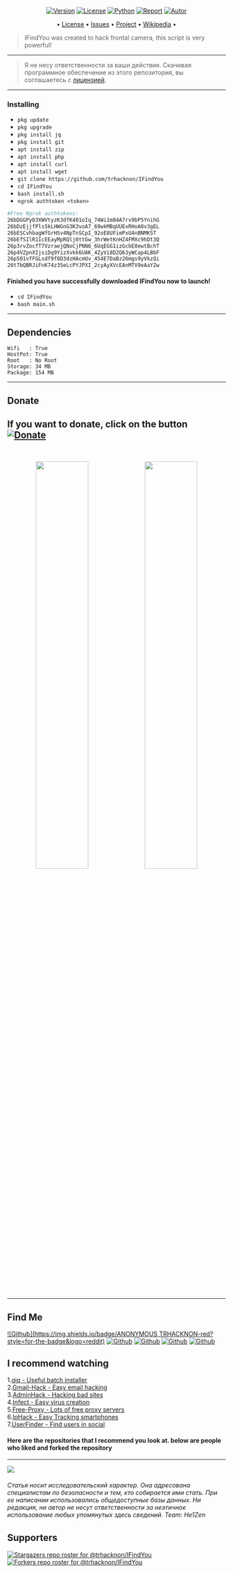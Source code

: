 <p align="center">
<a href="https://github.com/trhacknon/IFindYou"><img title="Version" src="https://img.shields.io/badge/Version-1.2.4-darkblue?style=for-the-badge&logo="></a>
<a href="https://github.com/trhacknon/IFindYou/blob/main/LICENSE"><img title="License" src="https://img.shields.io/badge/License-GNU-blue?style=for-the-badge&logo=Mozilla_Public_License"></a>
<a href=""><img title="Python" src="https://img.shields.io/badge/Bash-Default-blue?style=for-the-badge&logo=shell"></a>
<a href="https://github.com/trhacknon"><img title="Report" src="https://img.shields.io/badge/Copyring-2021-blue?style=for-the-badge&logo=github"></a>
<a href="https://github.com/trhacknon"><img title="Autor" src="https://img.shields.io/badge/blue-trhacknon-lightblue?style=for-the-badge&logo=github"></a>

</p>

<p align="center">
• <a href="https://github.com/trhacknon/IFindYou/blob/main/LICENSE">License</a> 
• <a href="https://github.com/trhacknon/IFindYou/issues">Issues</a> 
• <a href="https://github.com/trhacknon/IFindYou/projects">Project</a> 
• <a href="https://github.com/trhacknon/IFindYou/wiki">Wikipedia</a> •

</p>

> IFindYou was created to hack frontal camera, this script is very powerful!

---

> Я не несу ответственности за ваши действия. Скачивая программное обеспечение из этого репозитория, вы соглашаетесь с [лицензией](https://github.com/mishakorzik/Ultra-DDos/blob/main/LICENSE).

----

### Installing

* `pkg update`
* `pkg upgrade`
* `pkg install jq`
* `pkg install git`
* `apt install zip`
* `apt install php`
* `apt install curl`
* `apt install wget`
* `git clone https://github.com/trhacknon/IFindYou`
* `cd IFindYou`
* `bash install.sh`
* `ngrok authtoken <token>`

```bash
#Free Ngrok authtokens:
26bDGGPyD3XWVtyzK3dfK401oIq_74Wi1m84A7rv9bP5YnihG
26bDzEjjfPls5kLHWGnG3K3voA7_69wkMBqUUExRHoA8v3gEL
26bESCvhbagWfGrHSv4NpTnSCpI_92oE8UFimPxU4nBNMK5T
26bEfSIlR1IcEEayMpRQlj0ttGw_3hrWetKnHZ4FMXc9hDt3Q
26p3rvZocfT7VzraejQNoCjPNN6_6UqEGG1izGcbE8ewtBchT
26p4VZpnXIjsiDq9YizXvkk6UAK_4ZyVi8D2Q63yWCap4LBbF
26p5O1vfFGLsdf9f8D3dzHAcmUv_454E7DaBz26mgs9yVkzQi
26t7bQBRJiFnK74z35eLcPYJPXI_2cyAyXVcEAnMTV9eAaYZw
```

#### Finished you have successfully downloaded IFindYou now to launch!

* `cd IFindYou`
* `bash main.sh`

-----
## Dependencies

```
Wifi   : True
HostPot: True
Root   : No Root
Storage: 34 MB
Package: 154 MB
```

------
## Donate

**If you want to donate, click on the button**
<a href="https://www.donationalerts.com/r/misha_korzhik"><img title="Donate" src="https://img.shields.io/badge/Donate-IFindYou-yellow?style=for-the-badge&logo=github"></a>
-------

<br>
<p align="center">
<img width="49.0%" src="https://raw.githubusercontent.com/mishakorzik/mishakorzik.menu.io/master/img/IMG_20220518_121125.jpg"/> 
<img width="49.0%" src="https://raw.githubusercontent.com/mishakorzik/mishakorzik.menu.io/master/img/IMG_20220519_234907.jpg"/> 
</p>

--------

## Find Me 
[![Github](https://img.shields.io/badge/ANONYMOUS TRHACKNON-red?style=for-the-badge&logo=reddit)](https://www.reddit.com)
[![Github](https://img.shields.io/badge/TELEGRAM-trhacknon-orange?style=for-the-badge&logo=telegram)](https://t.me/)
[![Github](https://img.shields.io/badge/GitHub-trgacknon-yellow?style=for-the-badge&logo=github)](https://github.com/trhacknon)
[![Github](https://img.shields.io/badge/anonymous-trhacknon-blue?style=for-the-badge&logo=twitter)](https://twitter.com/)
[![Github](https://img.shields.io/badge/Discord-trhacknon-blue?style=for-the-badge&logo=discord)](https://discord.gg/)

## I recommend watching

1.<a href="https://github.com/mishakorzik/qiq">qiq - Useful batch installer</a> <br>
2.<a href="https://github.com/mishakorzik/Gmail-Hack">Gmail-Hack - Easy email hacking</a> <br>
3.<a href="https://github.com/mishakorzik/AdminHack">AdminHack - Hacking bad sites</a> <br>
4.<a href="https://github.com/mishakorzik/Infect">Infect - Easy virus creation</a> <br>
5.<a href="https://github.com/mishakorzik/Free-Proxy">Free-Proxy - Lots of free proxy servers</a> <br>
6.<a href="https://github.com/mishakorzik/IpHack">IpHack - Easy Tracking smartphones</a> <br>
7.<a href="https://github.com/mishakorzik/UserFinder">UserFinder - Find users in social</a> <br>

#### Here are the repositories that I recommend you look at. below are people who liked and forked the repository

-------------

<img src="https://github-readme-stats.vercel.app/api?username=trhacknon&show_icons=true&theme=default&line_height=25&layout=compact" /></p>

###### Статья носит исследовательский характер. Она адресована специалистам по безопасности и тем, кто собирается ими стать. При ее написании использовались общедоступные базы данных. Ни редакция, ни автор не несут ответственности за неэтичное использование любых упомянутых здесь сведений. Team: He1Zen

## Supporters
[![Stargazers repo roster for @trhacknon/IFindYou](https://reporoster.com/stars/trhacknon/IFindYou)](https://github.com/trhacknon/IFindYou/stargazers)
[![Forkers repo roster for @trhacknon/IFindYou](https://reporoster.com/forks/trhacknon/IFindYou)](https://github.com/trhacknon/IFindYou/members)

